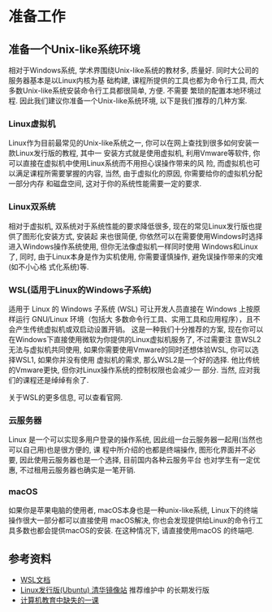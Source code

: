 # 准备工作

## 准备一个Unix-like系统环境
相对于Windows系统, 学术界围绕Unix-like系统的教材多, 质量好. 同时大公司的服务器基本是以Linux内核为基
础构建, 课程所提供的工具也都为命令行工具, 而大多数Unix-like系统安装命令行工具都很简单, 方便. 不需要
繁琐的配置本地环境过程. 因此我们建议你准备一个Unix-like系统环境, 以下是我们推荐的几种方案. 

### Linux虚拟机
Linux作为目前最常见的Unix-like系统之一, 你可以在网上查找到很多如何安装一款Linux发行版的教程, 其中一
安装方式就是使用虚拟机, 利用Vmware等软件, 你可以直接在虚拟机中使用Linux系统而不用担心误操作带来的风
险, 而虚拟机也可以满足课程所需要掌握的内容, 当然, 由于虚拟化的原因, 你需要给你的虚拟机分配一部分内存
和磁盘空间, 这对于你的系统性能需要一定的要求. 

### Linux双系统
相对于虚拟机, 双系统对于系统性能的要求降低很多, 现在的常见Linux发行版也提供了图形化安装方式, 安装起
来也很简便, 你依然可以在需要使用Windows时选择进入Windows操作系统使用, 但你无法像虚拟机一样同时使用
Windows和Linux了, 同时, 由于Linux本身是作为实机使用, 你需要谨慎操作, 避免误操作带来的灾难(如不小心格
式化系统)等. 

### WSL(适用于Linux的Windows子系统)
适用于 Linux 的 Windows 子系统 (WSL) 可让开发人员直接在 Windows 上按原样运行 GNU/Linux 环境（包括大
多数命令行工具、实用工具和应用程序），且不会产生传统虚拟机或双启动设置开销。 
这是一种我们十分推荐的方案, 现在你可以在Windows下直接使用微软为你提供的Linux虚拟机服务了, 不过需要注
意WSL2无法与虚拟机共同使用, 如果你需要使用Vmware的同时还想体验WSL, 你可以选择WSL1, 如果你并没有使用
虚拟机的需求, 那么WSL2是一个好的选择. 他比传统的Vmware更快, 但你对Linux操作系统的控制权限也会减少一
部分. 当然, 应对我们的课程还是绰绰有余了.   

关于WSL的更多信息, 可以查看官网.

### 云服务器
Linux 是一个可以实现多用户登录的操作系统, 因此组一台云服务器一起用(当然也可以自己用)也是很方便的, 课
程中所介绍的也都是终端操作, 图形化界面并不必要, 因此使用云服务器也是一个选择, 目前国内各种云服务平台
也对学生有一定优惠, 不过租用云服务器也确实是一笔开销. 

### macOS
如果你是苹果电脑的使用者, macOS本身也是一种unix-like系统, Linux下的终端操作很大一部分都可以直接使用
macOS解决, 你也会发现提供给Linux的命令行工具多数也都会提供macOS的安装. 在这种情况下, 请直接使用macOS
的终端吧. 

## 参考资料
- [WSL文档](https://docs.microsoft.com/zh-cn/windows/wsl/) 
- [Linux发行版(Ubuntu) 清华镜像站](https://mirrors.tuna.tsinghua.edu.cn/ubuntu-releases/) 推荐维护中
的长期发行版
- [计算机教育中缺失的一课](https://missing-semester-cn.github.io/) 


